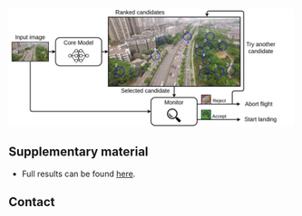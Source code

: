 ![Overview of the proposed approach](Images/overview_icra.png "Overview of the proposed approach")

## Supplementary material

* Full results can be found [here](https://github.com/jorisguerin/ANITI_UavEmergencyLanding/blob/main/Supplementary/full_results.csv).

## 
## Contact
